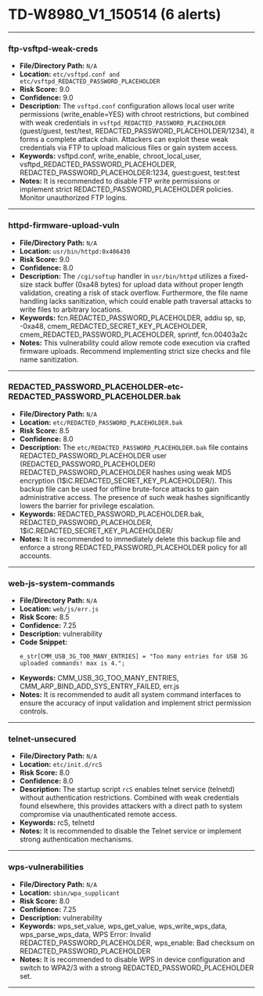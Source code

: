 # TD-W8980_V1_150514 (6 alerts)

---

### ftp-vsftpd-weak-creds

- **File/Directory Path:** `N/A`
- **Location:** `etc/vsftpd.conf and etc/vsftpd_REDACTED_PASSWORD_PLACEHOLDER`
- **Risk Score:** 9.0
- **Confidence:** 9.0
- **Description:** The `vsftpd.conf` configuration allows local user write permissions (write_enable=YES) with chroot restrictions, but combined with weak credentials in `vsftpd_REDACTED_PASSWORD_PLACEHOLDER` (guest/guest, test/test, REDACTED_PASSWORD_PLACEHOLDER/1234), it forms a complete attack chain. Attackers can exploit these weak credentials via FTP to upload malicious files or gain system access.
- **Keywords:** vsftpd.conf, write_enable, chroot_local_user, vsftpd_REDACTED_PASSWORD_PLACEHOLDER, REDACTED_PASSWORD_PLACEHOLDER:1234, guest:guest, test:test
- **Notes:** It is recommended to disable FTP write permissions or implement strict REDACTED_PASSWORD_PLACEHOLDER policies. Monitor unauthorized FTP logins.

---
### httpd-firmware-upload-vuln

- **File/Directory Path:** `N/A`
- **Location:** `usr/bin/httpd:0x406430`
- **Risk Score:** 9.0
- **Confidence:** 8.0
- **Description:** The `/cgi/softup` handler in `usr/bin/httpd` utilizes a fixed-size stack buffer (0xa48 bytes) for upload data without proper length validation, creating a risk of stack overflow. Furthermore, the file name handling lacks sanitization, which could enable path traversal attacks to write files to arbitrary locations.
- **Keywords:** fcn.REDACTED_PASSWORD_PLACEHOLDER, addiu sp, sp, -0xa48, cmem_REDACTED_SECRET_KEY_PLACEHOLDER, cmem_REDACTED_PASSWORD_PLACEHOLDER, sprintf, fcn.00403a2c
- **Notes:** This vulnerability could allow remote code execution via crafted firmware uploads. Recommend implementing strict size checks and file name sanitization.

---
### REDACTED_PASSWORD_PLACEHOLDER-etc-REDACTED_PASSWORD_PLACEHOLDER.bak

- **File/Directory Path:** `N/A`
- **Location:** `etc/REDACTED_PASSWORD_PLACEHOLDER.bak`
- **Risk Score:** 8.5
- **Confidence:** 8.0
- **Description:** The `etc/REDACTED_PASSWORD_PLACEHOLDER.bak` file contains REDACTED_PASSWORD_PLACEHOLDER user (REDACTED_PASSWORD_PLACEHOLDER) REDACTED_PASSWORD_PLACEHOLDER hashes using weak MD5 encryption ($1$$iC.REDACTED_SECRET_KEY_PLACEHOLDER/). This backup file can be used for offline brute-force attacks to gain administrative access. The presence of such weak hashes significantly lowers the barrier for privilege escalation.
- **Keywords:** REDACTED_PASSWORD_PLACEHOLDER.bak, REDACTED_PASSWORD_PLACEHOLDER, $1$$iC.REDACTED_SECRET_KEY_PLACEHOLDER/
- **Notes:** It is recommended to immediately delete this backup file and enforce a strong REDACTED_PASSWORD_PLACEHOLDER policy for all accounts.

---
### web-js-system-commands

- **File/Directory Path:** `N/A`
- **Location:** `web/js/err.js`
- **Risk Score:** 8.5
- **Confidence:** 7.25
- **Description:** vulnerability
- **Code Snippet:**
  ```
  e_str[CMM_USB_3G_TOO_MANY_ENTRIES] = "Too many entries for USB 3G uploaded commands! max is 4.";
  ```
- **Keywords:** CMM_USB_3G_TOO_MANY_ENTRIES, CMM_ARP_BIND_ADD_SYS_ENTRY_FAILED, err.js
- **Notes:** It is recommended to audit all system command interfaces to ensure the accuracy of input validation and implement strict permission controls.

---
### telnet-unsecured

- **File/Directory Path:** `N/A`
- **Location:** `etc/init.d/rcS`
- **Risk Score:** 8.0
- **Confidence:** 8.0
- **Description:** The startup script `rcS` enables telnet service (telnetd) without authentication restrictions. Combined with weak credentials found elsewhere, this provides attackers with a direct path to system compromise via unauthenticated remote access.
- **Keywords:** rcS, telnetd
- **Notes:** It is recommended to disable the Telnet service or implement strong authentication mechanisms.

---
### wps-vulnerabilities

- **File/Directory Path:** `N/A`
- **Location:** `sbin/wpa_supplicant`
- **Risk Score:** 8.0
- **Confidence:** 7.25
- **Description:** vulnerability
- **Keywords:** wps_set_value, wps_get_value, wps_write_wps_data, wps_parse_wps_data, WPS Error: Invalid REDACTED_PASSWORD_PLACEHOLDER, wps_enable: Bad checksum on REDACTED_PASSWORD_PLACEHOLDER
- **Notes:** It is recommended to disable WPS in device configuration and switch to WPA2/3 with a strong REDACTED_PASSWORD_PLACEHOLDER set.

---
